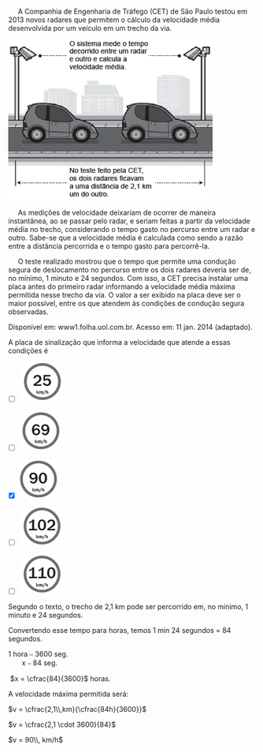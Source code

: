 

     A Companhia de Engenharia de Tráfego (CET) de São Paulo testou em 2013 novos radares que permitem o cálculo da velocidade média desenvolvida por um veículo em um trecho da via.

![](40841769-e8a8-e37b-b9b5-8b25f10d4ad4.png)

     As medições de velocidade deixariam de ocorrer de maneira instantânea, ao se passar pelo radar, e seriam feitas a partir da velocidade média no trecho, considerando o tempo gasto no percurso entre um radar e outro. Sabe-se que a velocidade média é calculada como sendo a razão entre a distância percorrida e o tempo gasto para percorrê-la.

     O teste realizado mostrou que o tempo que permite uma condução segura de deslocamento no percurso entre os dois radares deveria ser de, no mínimo, 1 minuto e 24 segundos. Com isso, a CET precisa instalar uma placa antes do primeiro radar informando a velocidade média máxima permitida nesse trecho da via. O valor a ser exibido na placa deve ser o maior possível, entre os que atendem às condições de condução segura observadas.

Disponível em: www1.folha.uol.com.br. Acesso em: 11 jan. 2014 (adaptado).

A placa de sinalização que informa a velocidade que atende a essas condições é



- [ ] ![](9755f888-d42c-6c20-8510-1ea7a9f3a38b.png)
- [ ] ![](5b2e9647-135a-7d71-e598-197eeffcc864.png)
- [x] ![](77580531-4cd1-5ef5-c04b-70e39a6c6e48.png)
- [ ] ![](02d590ea-adaf-90d3-071d-59fccfd2761a.png)
- [ ] ![](47f85278-4dfb-abc0-e3e9-817c35607251.png)


Segundo o texto, o trecho de 2,1 km pode ser percorrido em, no mínimo, 1 minuto e 24 segundos.

Convertendo esse tempo para horas, temos 1 min 24 segundos = 84 segundos.

1 hora ⎯ 3600 seg.\
       x ⎯ 84 seg.

 $x = \cfrac{84}{3600}$ horas.

A velocidade máxima permitida será:

$v = \cfrac{2,1\\,km}{\cfrac{84h}{3600}}$

$v = \cfrac{2,1 \cdot 3600}{84}$

$v = 90\\, km/h$

 

        